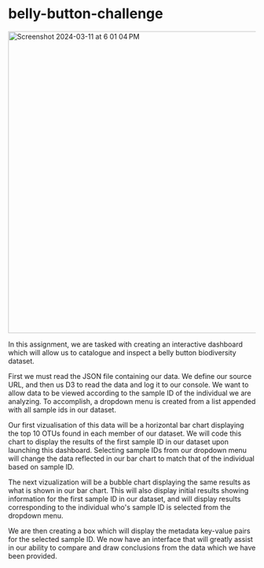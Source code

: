 # belly-button-challenge
<img width="613" alt="Screenshot 2024-03-11 at 6 01 04 PM" src="https://github.com/caelwillis/belly-button-challenge/assets/146779765/f18e77f6-5201-4114-8c9b-ca0c58076ac6">

In this assignment, we are tasked with creating an interactive dashboard which will allow us to catalogue and inspect a belly button biodiversity dataset.

First we must read the JSON file containing our data. We define our source URL, and then us D3 to read the data and log it to our console. We want to allow data to be viewed according to the sample ID of the individual we are analyzing. To accomplish, a dropdown menu is created from a list appended with all sample ids in our dataset.

Our first vizualisation of this data will be a horizontal bar chart displaying the top 10 OTUs found in each member of our dataset. We will code this chart to display the results of the first sample ID in our dataset upon launching this dashboard. Selecting sample IDs from our dropdown menu will change the data reflected in our bar chart to match that of the individual based on sample ID.

The next vizualization will be a bubble chart displaying the same results as what is shown in our bar chart. This will also display initial results showing information for the first sample ID in our dataset, and will display results corresponding to the individual who's sample ID is selected from the dropdown menu.

We are then creating a box which will display the metadata key-value pairs for the selected sample ID. We now have an interface that will greatly assist in our ability to compare and draw conclusions from the data which we have been provided.
